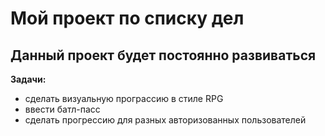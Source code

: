 # Мой проект по списку дел

## Данный проект будет постоянно развиваться

**Задачи:** 
- сделать визуальную програссию в стиле RPG
- ввести батл-пасс
- сделать прогрессию для разных авторизованных пользователей